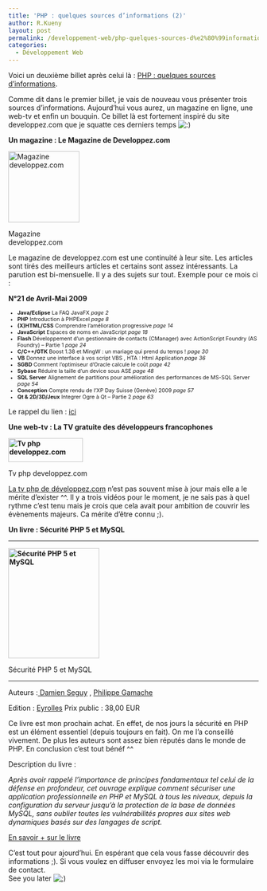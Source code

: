 ```yaml
---
title: 'PHP : quelques sources d’informations (2)'
author: R.Kueny
layout: post
permalink: /developpement-web/php-quelques-sources-d%e2%80%99informations-2
categories:
  - Développement Web
---
```

Voici un deuxième billet après celui là : <a href="http://rkueny.fr/developpement-web/php-quelques-sources-dinformations" target="_blank">PHP : quelques sources d’informations</a>.

Comme dit dans le premier billet, je vais de nouveau vous présenter trois sources d&rsquo;informations. Aujourd&rsquo;hui vous aurez, un magazine en ligne, une web-tv et enfin un bouquin. Ce billet là est fortement inspiré du site developpez.com que je squatte ces derniers temps <img src="http://rkueny.fr/wp-includes/images/smilies/icon_smile.gif" alt=":)" class="wp-smiley" />

<!--more-->

**Un magazine : Le Magazine de Developpez.com**

<div id="attachment_189" style="width: 153px" class="wp-caption aligncenter">
  <img class="size-full wp-image-189" title="magazine-php-developpez" src="http://rkueny.fr/wp-content/uploads/2009/05/magazine-php-developpez.png" alt="Magazine developpez.com" width="143" height="143" />
  
  <p class="wp-caption-text">
    Magazine developpez.com
  </p>
</div>

Le magazine de developpez.com est une continuité à leur site. Les articles sont tirés des meilleurs articles et certains sont assez intéressants. La parution est bi-mensuelle. Il y a des sujets sur tout. Exemple pour ce mois ci :

**N°21 de Avril-Mai 2009**

<ul style="font-size: 8pt; margin-top: 4pt; margin-bottom: 4pt;">
  <li>
    <strong>Java/Eclipse</strong> La FAQ JavaFX <em>page 2</em>
  </li>
  <li>
    <strong>PHP</strong> Introduction à PHPExcel <em>page 8</em>
  </li>
  <li>
    <strong>(X)HTML/CSS</strong> Comprendre l&rsquo;amélioration progressive <em>page 14</em>
  </li>
  <li>
    <strong>JavaScript</strong> Espaces de noms en JavaScript <em>page 18</em>
  </li>
  <li>
    <strong>Flash</strong> Développement d&rsquo;un gestionnaire de contacts (CManager) avec ActionScript Foundry (AS Foundry) &#8211; Partie 1 <em>page 24</em>
  </li>
  <li>
    <strong>C/C++/GTK</strong> Boost 1.38 et MingW : un mariage qui prend du temps ! <em>page 30</em>
  </li>
  <li>
    <strong>VB</strong> Donnez une interface à vos script VBS , HTA : Html Application <em>page 36</em>
  </li>
  <li>
    <strong>SGBD</strong> Comment l&rsquo;optimiseur d&rsquo;Oracle calcule le coût <em>page 42</em>
  </li>
  <li>
    <strong>Sybase</strong> Réduire la taille d&rsquo;un device sous ASE <em>page 48</em>
  </li>
  <li>
    <strong>SQL Server</strong> Alignement de partitions pour amélioration des performances de MS-SQL Server <em>page 54</em>
  </li>
  <li>
    <strong>Conception</strong> Compte rendu de l&rsquo;XP Day Suisse (Genève) 2009 <em>page 57</em>
  </li>
  <li>
    <strong>Qt & 2D/3D/Jeux</strong> Integrer Ogre à Qt &#8211; Partie 2 <em>page 63</em>
  </li>
</ul>

Le rappel du lien : <a href="http://magazine.developpez.com/" target="_blank">ici</a>

**Une web-tv : La TV gratuite des développeurs francophones**

<div id="attachment_193" style="width: 160px" class="wp-caption aligncenter">
  <strong><img class="size-thumbnail wp-image-193" title="tv-php-developpez1" src="http://rkueny.fr/wp-content/uploads/2009/06/tv-php-developpez1-150x48.gif" alt="Tv php developpez.com" width="150" height="48" /></strong>
  
  <p class="wp-caption-text">
    Tv php developpez.com
  </p>
</div>

<a href="http://php.developpez.tv/" target="_blank">La tv php de développez.com</a> n&rsquo;est pas souvent mise à jour mais elle a le mérite d&rsquo;exister ^^. Il y a trois vidéos pour le moment, je ne sais pas à quel rythme c&rsquo;est tenu mais je crois que cela avait pour ambition de couvrir les évènements majeurs. Ca mérite d&rsquo;être connu ;).

**Un livre : Sécurité PHP 5 et MySQL**

****

<div style="width: 193px" class="wp-caption aligncenter">
  <strong><strong><img title="Sécurité PHP 5 et MySQL" src="http://www.eyrolles.com/Scan/MaxiScan/9782212121148.jpg?xd=e680208057658396ebe57feb191e7bd0" alt="Sécurité PHP 5 et MySQL" width="183" height="221" /></strong></strong>
  
  <p class="wp-caption-text">
    Sécurité PHP 5 et MySQL
  </p>
</div>

****

<p class="auteur">
  Auteurs :<a href="http://www.eyrolles.com/Accueil/Auteur/damien-seguy-78599?xd=e680208057658396ebe57feb191e7bd0"> Damien <span class="autNom">Seguy</span></a> , <a href="http://www.eyrolles.com/Accueil/Auteur/philippe-gamache-78600?xd=e680208057658396ebe57feb191e7bd0">Philippe <span class="autNom">Gamache</span></a>
</p>

<p class="auteur">
  <span class="autNom">Edition : </span><a href="http://www.eyrolles.com/Accueil/Editeur/6/eyrolles.php?xd=e680208057658396ebe57feb191e7bd0">Eyrolles</a> Prix public : 38,00 EUR
</p>

<p class="auteur">
  Ce livre est mon prochain achat. En effet, de nos jours la sécurité en PHP est un élément essentiel (depuis toujours en fait). On me l&rsquo;a conseillé vivement. De plus les auteurs sont assez bien réputés dans le monde de PHP. En conclusion c&rsquo;est tout bénéf ^^
</p>

<p class="auteur">
  Description du livre :
</p>

<p class="auteur">
  <em>Après avoir rappelé l&rsquo;importance de principes fondamentaux tel celui de la défense en profondeur, cet ouvrage explique comment sécuriser une application professionnelle en PHP et MySQL à tous les niveaux, depuis la configuration du serveur jusqu&rsquo;à la protection de la base de données MySQL, sans oublier toutes les vulnérabilités propres aux sites web dynamiques basés sur des langages de script.</em>
</p>

[En savoir + sur le livre][1]

C&rsquo;est tout pour ajourd&rsquo;hui. En espérant que cela vous fasse découvrir des informations ;). Si vous voulez en diffuser envoyez les moi via le formulaire de contact.  
See you later <img src="http://rkueny.fr/wp-includes/images/smilies/icon_wink.gif" alt=";)" class="wp-smiley" />

 [1]: http://www.eyrolles.com/Informatique/Livre/securite-php-5-et-mysql-9782212121148